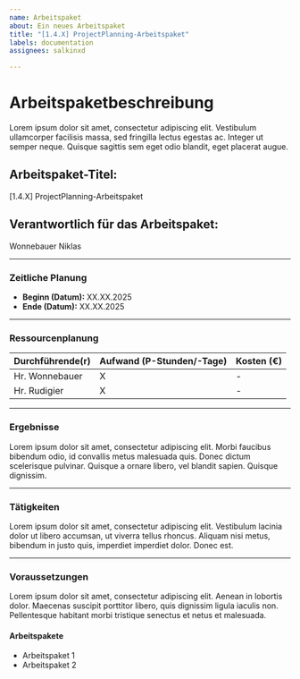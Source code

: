 ```yaml
---
name: Arbeitspaket
about: Ein neues Arbeitspaket
title: "[1.4.X] ProjectPlanning-Arbeitspaket"
labels: documentation
assignees: salkinxd

---
```


# **Arbeitspaketbeschreibung**

Lorem ipsum dolor sit amet, consectetur adipiscing elit. Vestibulum ullamcorper facilisis massa, sed fringilla lectus egestas ac. Integer ut semper neque. Quisque sagittis sem eget odio blandit, eget placerat augue.

## **Arbeitspaket-Titel:**

[1.4.X] ProjectPlanning-Arbeitspaket

## **Verantwortlich für das Arbeitspaket:**

Wonnebauer Niklas

---

### **Zeitliche Planung**

- **Beginn (Datum):** XX.XX.2025
- **Ende (Datum):** XX.XX.2025

---

### **Ressourcenplanung**

| **Durchführende(r)** | **Aufwand (P-Stunden/-Tage)** | **Kosten (€)** |
| -------------------- | ----------------------------- | -------------- |
| Hr. Wonnebauer       | X                             | -              |
| Hr. Rudigier         | X                             | -              |

---

### **Ergebnisse**

Lorem ipsum dolor sit amet, consectetur adipiscing elit. Morbi faucibus bibendum odio, id convallis metus malesuada quis. Donec dictum scelerisque pulvinar. Quisque a ornare libero, vel blandit sapien. Quisque dignissim.

---

### **Tätigkeiten**

Lorem ipsum dolor sit amet, consectetur adipiscing elit. Vestibulum lacinia dolor ut libero accumsan, ut viverra tellus rhoncus. Aliquam nisi metus, bibendum in justo quis, imperdiet imperdiet dolor. Donec est.

---

### **Voraussetzungen**

Lorem ipsum dolor sit amet, consectetur adipiscing elit. Aenean in lobortis dolor. Maecenas suscipit porttitor libero, quis dignissim ligula iaculis non. Pellentesque habitant morbi tristique senectus et netus et malesuada.

#### Arbeitspakete

- Arbeitspaket 1
- Arbeitspaket 2
